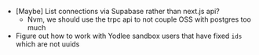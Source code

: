 - [Maybe] List connections via Supabase rather than next.js api?
  - Nvm, we should use the trpc api to not couple OSS with postgres too much
- Figure out how to work with Yodlee sandbox users that have fixed `ids` which are not uuids
